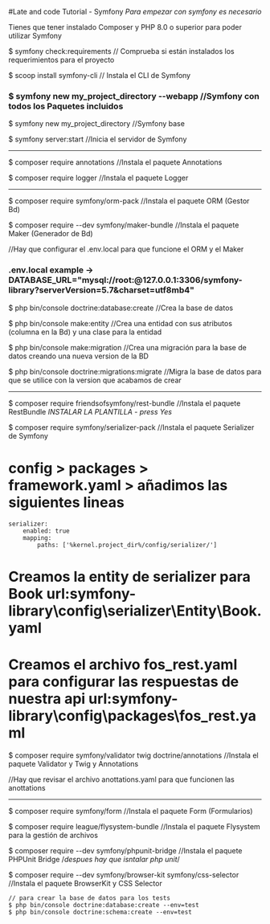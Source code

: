 #Late and code Tutorial - Symfony
*Para empezar con symfony es necesario*

Tienes que tener instalado Composer y PHP 8.0 o superior para poder utilizar Symfony

$ symfony check:requirements // Comprueba si están instalados los requerimientos para el proyecto

$ scoop install symfony-cli // Instala el CLI de Symfony

### $ symfony new my_project_directory --webapp //Symfony con todos los Paquetes incluidos

$ symfony new my_project_directory //Symfony base

$ symfony server:start //Inicia el servidor de Symfony


******************************************************************************

$ composer require annotations //Instala el paquete Annotations

$ composer require logger //Instala el paquete Logger


******************************************************************************

$ composer require symfony/orm-pack //Instala el paquete ORM (Gestor Bd)

$ composer require --dev symfony/maker-bundle //Instala el paquete Maker (Generador de Bd)

//Hay que configurar el .env.local para que funcione el ORM y el Maker
### .env.local example -> DATABASE_URL="mysql://root:@127.0.0.1:3306/symfony-library?serverVersion=5.7&charset=utf8mb4"

$ php bin/console doctrine:database:create //Crea la base de datos

$ php bin/console make:entity //Crea una entidad con sus atributos (columna en la Bd) y una clase para la entidad

$ php bin/console make:migration //Crea una migración para la base de datos creando una nueva version de la BD

$ php bin/console doctrine:migrations:migrate //Migra la base de datos para que se utilice con la version que acabamos de crear

******************************************************************************

$ composer require friendsofsymfony/rest-bundle //Instala el paquete RestBundle *INSTALAR LA PLANTILLA - press Yes*

$ composer require symfony/serializer-pack //Instala el paquete Serializer de Symfony

# config > packages > framework.yaml > añadimos las siguientes lineas

    serializer:
        enabled: true
        mapping:
            paths: ['%kernel.project_dir%/config/serializer/']

# Creamos la entity de serializer para Book url:symfony-library\config\serializer\Entity\Book.yaml

# Creamos el archivo fos_rest.yaml para configurar las respuestas de nuestra api url:symfony-library\config\packages\fos_rest.yaml

$ composer require symfony/validator twig doctrine/annotations //Instala el paquete Validator y Twig y Annotations

//Hay que revisar el archivo anottations.yaml para que funcionen las anottations

******************************************************************************

$ composer require symfony/form //Instala el paquete Form (Formularios)

$ composer require league/flysystem-bundle //Instala el paquete Flysystem para la gestión de archivos

$ composer require --dev symfony/phpunit-bridge //Instala el paquete PHPUnit Bridge
/*despues hay que isntalar php unit*/

$ composer require --dev symfony/browser-kit symfony/css-selector //Instala el paquete BrowserKit y CSS Selector

    // para crear la base de datos para los tests
    $ php bin/console doctrine:database:create --env=test
    $ php bin/console doctrine:schema:create --env=test
